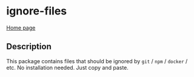 # ignore-files

[Home page](../../README.md)

## Description

This package contains files that should be ignored by `git` / `npm` / `docker` / etc.
No installation needed. Just copy and paste.
